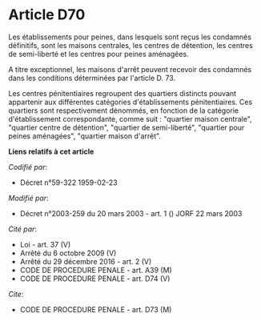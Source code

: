 # Article D70

Les établissements pour peines, dans lesquels sont reçus les condamnés définitifs, sont les maisons centrales, les centres de
détention, les centres de semi-liberté et les centres pour peines aménagées.

A titre exceptionnel, les maisons d'arrêt peuvent recevoir des condamnés dans les conditions déterminées par l'article D. 73.

Les centres pénitentiaires regroupent des quartiers distincts pouvant appartenir aux différentes catégories d'établissements
pénitentiaires. Ces quartiers sont respectivement dénommés, en fonction de la catégorie d'établissement correspondante, comme
suit : "quartier maison centrale", "quartier centre de détention", "quartier de semi-liberté", "quartier pour peines
aménagées", "quartier maison d'arrêt".

**Liens relatifs à cet article**

_Codifié par_:

  - Décret n°59-322 1959-02-23

_Modifié par_:

  - Décret n°2003-259 du 20 mars 2003 - art. 1 () JORF 22 mars 2003

_Cité par_:

  - Loi - art. 37 (V)
  - Arrêté du 6 octobre 2009 (V)
  - Arrêté du 29 décembre 2016 - art. 2 (V)
  - CODE DE PROCEDURE PENALE - art. A39 (M)
  - CODE DE PROCEDURE PENALE - art. D74 (V)

_Cite_:

  - CODE DE PROCEDURE PENALE - art. D73 (M)
